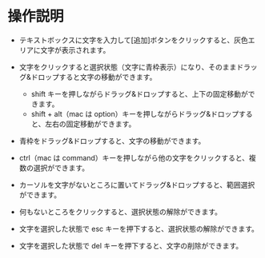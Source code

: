 # 操作説明

- テキストボックスに文字を入力して[追加]ボタンをクリックすると、灰色エリアに文字が表示されます。
- 文字をクリックすると選択状態（文字に青枠表示）になり、そのままドラッグ&ドロップすると文字の移動ができます。

  - shift キーを押しながらドラッグ&ドロップすると、上下の固定移動ができます。
  - shift + alt（mac は option）キーを押しながらドラッグ&ドロップすると、左右の固定移動ができます。

- 青枠をドラッグ&ドロップすると、文字の移動ができます。
- ctrl（mac は command）キーを押しながら他の文字をクリックすると、複数の選択ができます。
- カーソルを文字がないところに置いてドラッグ&ドロップすると、範囲選択ができます。
- 何もないところをクリックすると、選択状態の解除ができます。
- 文字を選択した状態で esc キーを押下すると、選択状態の解除ができます。
- 文字を選択した状態で del キーを押下すると、文字の削除ができます。
